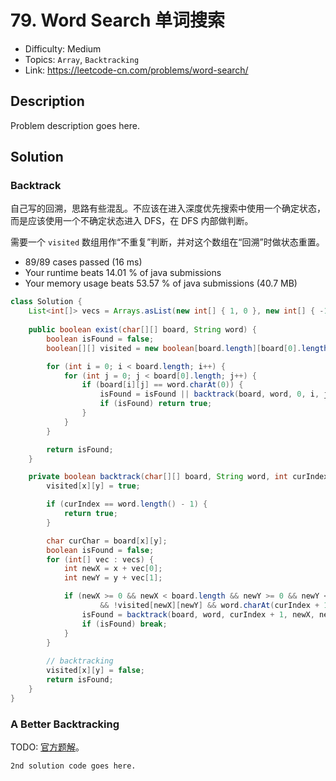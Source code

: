 # 79. Word Search 单词搜索

- Difficulty: Medium
- Topics: `Array`, `Backtracking`
- Link: https://leetcode-cn.com/problems/word-search/

## Description

Problem description goes here.

## Solution

### Backtrack

自己写的回溯，思路有些混乱。不应该在进入深度优先搜索中使用一个确定状态，而是应该使用一个不确定状态进入 DFS，在 DFS 内部做判断。

需要一个 `visited` 数组用作“不重复”判断，并对这个数组在“回溯”时做状态重置。

- 89/89 cases passed (16 ms)
- Your runtime beats 14.01 % of java submissions
- Your memory usage beats 53.57 % of java submissions (40.7 MB)

```java
class Solution {
    List<int[]> vecs = Arrays.asList(new int[] { 1, 0 }, new int[] { -1, 0 }, new int[] { 0, 1 }, new int[] { 0, -1 });
    
    public boolean exist(char[][] board, String word) {
        boolean isFound = false;
        boolean[][] visited = new boolean[board.length][board[0].length];

        for (int i = 0; i < board.length; i++) {
            for (int j = 0; j < board[0].length; j++) {
                if (board[i][j] == word.charAt(0)) {
                    isFound = isFound || backtrack(board, word, 0, i, j, visited);
                    if (isFound) return true;
                }
            }
        }

        return isFound;
    }

    private boolean backtrack(char[][] board, String word, int curIndex, int x, int y, boolean[][] visited) {
        visited[x][y] = true;

        if (curIndex == word.length() - 1) {
            return true;
        }

        char curChar = board[x][y];
        boolean isFound = false;
        for (int[] vec : vecs) {
            int newX = x + vec[0];
            int newY = y + vec[1];

            if (newX >= 0 && newX < board.length && newY >= 0 && newY < board[0].length
                    && !visited[newX][newY] && word.charAt(curIndex + 1) == board[newX][newY]) {
                isFound = backtrack(board, word, curIndex + 1, newX, newY, visited) || isFound;
                if (isFound) break;
            }
        }
        
        // backtracking
        visited[x][y] = false;
        return isFound;
    }
}
```

### A Better Backtracking

TODO: [官方题解](https://leetcode-cn.com/problems/word-search/solution/dan-ci-sou-suo-by-leetcode-solution/)。

```lang
2nd solution code goes here.
```